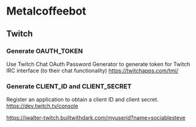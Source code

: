 # Metalcoffeebot

## Twitch
### Generate OAUTH_TOKEN

Use Twitch Chat OAuth Password Generator to generate token for Twitch IRC interface (to their chat functionality)
https://twitchapps.com/tmi/

### Generate CLIENT_ID and CLIENT_SECRET

Register an application to obtain a client ID and client secret.
https://dev.twitch.tv/console

https://jwalter-twitch.builtwithdark.com/myuserid?name=sociablesteve